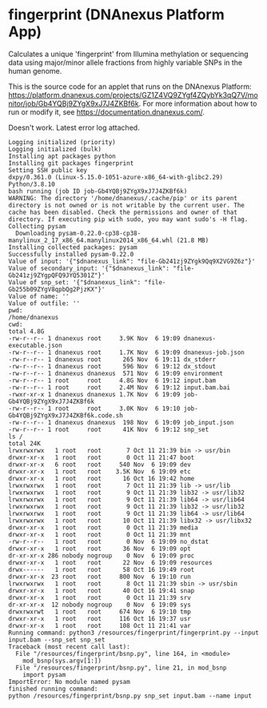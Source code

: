 <!-- dx-header -->
# fingerprint (DNAnexus Platform App)

Calculates a unique 'fingerprint' from Illumina methylation or sequencing data using major/minor allele fractions from highly variable SNPs in the human genome.

This is the source code for an applet that runs on the DNAnexus Platform: https://platform.dnanexus.com/projects/GZ1Z4VQ9ZYgf4ZQybYk3qQ7V/monitor/job/Gb4YQBj9ZYgX9xJ7J4ZKBf6k.
For more information about how to run or modify it, see
https://documentation.dnanexus.com/.
<!-- /dx-header -->

Doesn't work. Latest error log attached.
```
Logging initialized (priority)
Logging initialized (bulk)
Installing apt packages python
Installing git packages fingerprint
Setting SSH public key
dxpy/0.361.0 (Linux-5.15.0-1051-azure-x86_64-with-glibc2.29) Python/3.8.10
bash running (job ID job-Gb4YQBj9ZYgX9xJ7J4ZKBf6k)
WARNING: The directory '/home/dnanexus/.cache/pip' or its parent directory is not owned or is not writable by the current user. The cache has been disabled. Check the permissions and owner of that directory. If executing pip with sudo, you may want sudo's -H flag.
Collecting pysam
  Downloading pysam-0.22.0-cp38-cp38-manylinux_2_17_x86_64.manylinux2014_x86_64.whl (21.8 MB)
Installing collected packages: pysam
Successfully installed pysam-0.22.0
Value of input: '{"$dnanexus_link": "file-Gb241zj9ZYgk9Qq9X2VG9Z6z"}'
Value of secondary_input: '{"$dnanexus_link": "file-Gb241zj9ZYgpQFQ9JYQ5301Z"}'
Value of snp_set: '{"$dnanexus_link": "file-Gb255b09ZYgV8qpbQg2PjzKX"}'
Value of name: ''
Value of outfile: ''
pwd:
/home/dnanexus
cwd:
total 4.8G
-rw-r--r-- 1 dnanexus root     3.9K Nov  6 19:09 dnanexus-executable.json
-rw-r--r-- 1 dnanexus root     1.7K Nov  6 19:09 dnanexus-job.json
-rw-r--r-- 1 dnanexus root      265 Nov  6 19:11 dx_stderr
-rw-r--r-- 1 dnanexus root      596 Nov  6 19:12 dx_stdout
-rw-r--r-- 1 dnanexus dnanexus  571 Nov  6 19:09 environment
-rw-r--r-- 1 root     root     4.8G Nov  6 19:12 input.bam
-rw-r--r-- 1 root     root     2.4M Nov  6 19:12 input.bam.bai
-rwxr-xr-x 1 dnanexus dnanexus 1.7K Nov  6 19:09 job-Gb4YQBj9ZYgX9xJ7J4ZKBf6k
-rw-r--r-- 1 root     root     3.0K Nov  6 19:10 job-Gb4YQBj9ZYgX9xJ7J4ZKBf6k.code.sh
-rw-r--r-- 1 dnanexus dnanexus  198 Nov  6 19:09 job_input.json
-rw-r--r-- 1 root     root      41K Nov  6 19:12 snp_set
ls /
total 24K
lrwxrwxrwx   1 root   root       7 Oct 11 21:39 bin -> usr/bin
drwxr-xr-x   1 root   root       0 Oct 11 21:47 boot
drwxr-xr-x   6 root   root     540 Nov  6 19:09 dev
drwxr-xr-x   1 root   root    3.5K Nov  6 19:09 etc
drwxr-xr-x   1 root   root      16 Oct 16 19:42 home
lrwxrwxrwx   1 root   root       7 Oct 11 21:39 lib -> usr/lib
lrwxrwxrwx   1 root   root       9 Oct 11 21:39 lib32 -> usr/lib32
lrwxrwxrwx   1 root   root       9 Oct 11 21:39 lib64 -> usr/lib64
lrwxrwxrwx   1 root   root       9 Oct 11 21:39 lib32 -> usr/lib32
lrwxrwxrwx   1 root   root       9 Oct 11 21:39 lib64 -> usr/lib64
lrwxrwxrwx   1 root   root      10 Oct 11 21:39 libx32 -> usr/libx32
drwxr-xr-x   1 root   root       0 Oct 11 21:39 media
drwxr-xr-x   1 root   root       0 Oct 11 21:39 mnt
-rw-r--r--   1 root   root       0 Nov  6 19:09 no_dstat
drwxr-xr-x   1 root   root      36 Nov  6 19:09 opt
dr-xr-xr-x 286 nobody nogroup    0 Nov  6 19:09 proc
drwxr-xr-x   1 root   root      22 Nov  6 19:09 resources
drwx------   1 root   root      58 Oct 16 19:49 root
drwxr-xr-x  23 root   root     800 Nov  6 19:10 run
lrwxrwxrwx   1 root   root       8 Oct 11 21:39 sbin -> usr/sbin
drwxr-xr-x   1 root   root      40 Oct 16 19:41 snap
drwxr-xr-x   1 root   root       0 Oct 11 21:39 srv
dr-xr-xr-x  12 nobody nogroup    0 Nov  6 19:09 sys
drwxrwxrwt   1 root   root     674 Nov  6 19:10 tmp
drwxr-xr-x   1 root   root     116 Oct 16 19:37 usr
drwxr-xr-x   1 root   root     108 Oct 11 21:41 var
Running command: python3 /resources/fingerprint/fingerprint.py --input input.bam --snp_set snp_set
Traceback (most recent call last):
  File "/resources/fingerprint/bsnp.py", line 164, in <module>
    mod_bsnp(sys.argv[1:])
  File "/resources/fingerprint/bsnp.py", line 21, in mod_bsnp
    import pysam
ImportError: No module named pysam
finished running command:
python /resources/fingerprint/bsnp.py snp_set input.bam --name input

```

<!--
TODO: This app directory was automatically generated by dx-app-wizard;
please edit this Readme.md file to include essential documentation about
your app that would be helpful to users. (Also see the
Readme.developer.md.) Once you're done, you can remove these TODO
comments.

For more info, see https://documentation.dnanexus.com/developer.
-->
